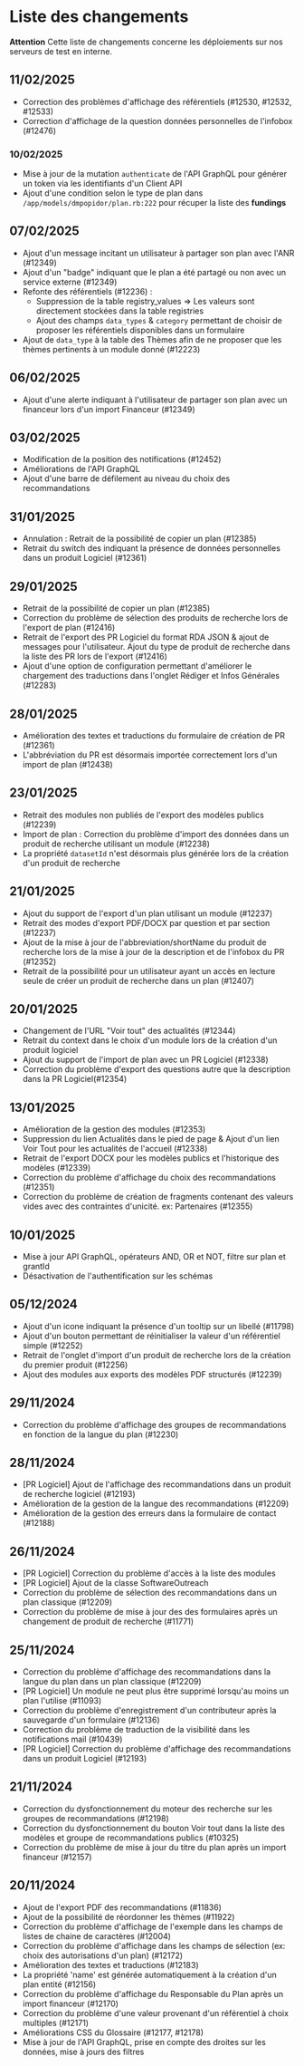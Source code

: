 # Liste des changements

**Attention** Cette liste de changements concerne les déploiements sur nos serveurs de test en interne.

## 11/02/2025

- Correction des problèmes d'affichage des référentiels (#12530, #12532, #12533)
- Correction d'affichage de la question données personnelles de l'infobox (#12476)

### 10/02/2025

- Mise à jour de la mutation ``authenticate`` de l'API GraphQL pour générer un token via les identifiants d'un Client API
- Ajout d'une condition selon le type de plan dans ``/app/models/dmpopidor/plan.rb:222`` pour récuper la liste des **fundings**

## 07/02/2025

- Ajout d'un message incitant un utilisateur à partager son plan avec l'ANR (#12349)
- Ajout d'un "badge" indiquant que le plan a été partagé ou non avec un service externe (#12349)
- Refonte des référentiels (#12236) : 
  - Suppression de la table registry_values => Les valeurs sont directement stockées dans la table registries
  - Ajout des champs `data_types` & `category` permettant de choisir de proposer les référentiels disponibles dans un formulaire
- Ajout de `data_type` à la table des Thèmes afin de ne proposer que les thèmes pertinents à un module donné (#12223)

## 06/02/2025

- Ajout d'une alerte indiquant à l'utilisateur de partager son plan avec un financeur lors d'un import Financeur (#12349)

## 03/02/2025

- Modification de la position des notifications (#12452)
- Améliorations de l'API GraphQL
- Ajout d'une barre de défilement au niveau du choix des recommandations

## 31/01/2025

- Annulation : Retrait de la possibilité de copier un plan (#12385)
- Retrait du switch des indiquant la présence de données personnelles dans un produit Logiciel (#12361)

## 29/01/2025

- Retrait de la possibilité de copier un plan (#12385)
- Correction du problème de sélection des produits de recherche lors de l'export de plan (#12416)
- Retrait de l'export des PR Logiciel du format RDA JSON & ajout de messages pour l'utilisateur. Ajout du type de produit de recherche dans la liste des PR lors de l'export (#12416)
- Ajout d'une option de configuration permettant d'améliorer le chargement des traductions dans l'onglet Rédiger et Infos Générales (#12283)

## 28/01/2025

- Amélioration des textes et traductions du formulaire de création de PR (#12361)
- L'abbréviation du PR est désormais importée correctement lors d'un import de plan (#12438)

## 23/01/2025

- Retrait des modules non publiés de l'export des modèles publics (#12239)
- Import de plan : Correction du problème d'import des données dans un produit de recherche utilisant un module (#12238)
- La propriété `datasetId` n'est désormais plus générée lors de la création d'un produit de recherche

## 21/01/2025

- Ajout du support de l'export d'un plan utilisant un module (#12237)
- Retrait des modes d'export PDF/DOCX par question et par section (#12237)
- Ajout de la mise à jour de l'abbreviation/shortName du produit de recherche lors de la mise à jour de la description et de l'infobox du PR (#12352)
- Retrait de la possibilité pour un utilisateur ayant un accès en lecture seule de créer un produit de recherche dans un plan (#12407)

## 20/01/2025

- Changement de l'URL "Voir tout" des actualités (#12344)
- Retrait du context dans le choix d'un module lors de la création d'un produit logiciel 
- Ajout du support de l'import de plan avec un PR Logiciel (#12338)
- Correction du problème d'export des questions autre que la description dans la PR Logiciel(#12354)

## 13/01/2025

- Amélioration de la gestion des modules (#12353)
- Suppression du lien Actualités dans le pied de page & Ajout d'un lien Voir Tout pour les actualités de l'accueil (#12338)
- Retrait de l'export DOCX pour les modèles publics et l'historique des modèles (#12339)
- Correction du problème d'affichage du choix des recommandations (#12351)
- Correction du problème de création de fragments contenant des valeurs vides avec des contraintes d'unicité. ex: Partenaires (#12355)


## 10/01/2025

- Mise à jour API GraphQL, opérateurs AND, OR et NOT, filtre sur plan et grantId
- Désactivation de l'authentification sur les schémas 

## 05/12/2024

- Ajout d'un icone indiquant la présence d'un tooltip sur un libellé (#11798)
- Ajout d'un bouton permettant de réinitialiser la valeur d'un référentiel simple (#12252)
- Retrait de l'onglet d'import d'un produit de recherche lors de la création du premier produit (#12256)
- Ajout des modules aux exports des modèles PDF structurés (#12239)

## 29/11/2024

- Correction du problème d'affichage des groupes de recommandations en fonction de la langue du plan (#12230)

## 28/11/2024

- [PR Logiciel] Ajout de l'affichage des recommandations dans un produit de recherche logiciel (#12193)
- Amélioration de la gestion de la langue des recommandations (#12209)
- Amélioration de la gestion des erreurs dans la formulaire de contact (#12188)

## 26/11/2024

- [PR Logiciel] Correction du problème d'accès à la liste des modules
- [PR Logiciel] Ajout de la classe SoftwareOutreach
- Correction du problème de sélection des recommandations dans un plan classique (#12209)
- Correction du problème de mise à jour des des formulaires après un changement de produit de recherche (#11771)

## 25/11/2024

- Correction du problème d'affichage des recommandations dans la langue du plan dans un plan classique (#12209)
- [PR Logiciel] Un module ne peut plus être supprimé lorsqu'au moins un plan l'utilise (#11093)
- Correction du problème d'enregistrement d'un contributeur après la sauvegarde d'un formulaire (#12136)
- Correction du problème de traduction de la visibilité dans les notifications mail (#10439)
- [PR Logiciel] Correction du problème d'affichage des recommandations dans un produit Logiciel (#12193)

## 21/11/2024

- Correction du dysfonctionnement du moteur des recherche sur les groupes de recommandations (#12198)
- Correction du dysfonctionnement du bouton Voir tout dans la liste des modèles et groupe de recommandations publics (#10325)
- Correction du problème de mise à jour du titre du plan après un import financeur (#12157)

## 20/11/2024

- Ajout de l'export PDF des recommandations (#11836)
- Ajout de la possibilité de réordonner les thèmes (#11922)
- Correction du problème d'affichage de l'exemple dans les champs de listes de chaine de caractères (#12004)
- Correction du problème d'affichage dans les champs de sélection (ex: choix des autorisations d'un plan) (#12172)
- Amélioration des textes et traductions (#12183)
- La propriété 'name' est générée automatiquement à la création d'un plan entité (#12156)
- Correction du problème d'affichage du Responsable du Plan après un import financeur (#12170)
- Correction du problème d'une valeur provenant d'un référentiel à choix multiples (#12171)
- Améliorations CSS du Glossaire (#12177, #12178)
- Mise à jour de l'API GraphQL, prise en compte des droites sur les données, mise à jours des filtres
